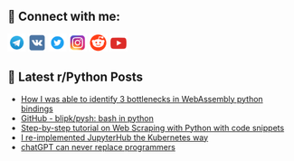 ## 🔎 Connect with me:
[<img src="https://github.com/bullbesh/bullbesh/blob/main/images/Telegram.png" width="32" height="32" />](https://t.me/bullbesh)
[<img src="https://github.com/bullbesh/bullbesh/blob/main/images/VK.png" width="32" height="32" />](https://vk.com/bullbesh)
[<img src="https://github.com/bullbesh/bullbesh/blob/main/images/Twitter.png" width="32" height="32" />](https://twitter.com/bullbesh1)
[<img src="https://github.com/bullbesh/bullbesh/blob/main/images/Instagram.png" width="32" height="32" />](https://www.instagram.com/bullbesh)
[<img src="https://github.com/bullbesh/bullbesh/blob/main/images/Reddit.png" width="32" height="32" />](https://www.reddit.com/user/bullbesh)
[<img src="https://github.com/bullbesh/bullbesh/blob/main/images/YouTube.png" width="32" height="32" />](https://www.youtube.com/channel/UCtfjRs6uzgq5mfm8S06WTcg)

## 📕 Latest r/Python Posts
<!-- BLOG-POST-LIST:START -->
- [How I was able to identify 3 bottlenecks in WebAssembly python bindings](https://www.reddit.com/r/Python/comments/12ciyi7/how_i_was_able_to_identify_3_bottlenecks_in/)
- [GitHub - blipk/pysh: bash in python](https://www.reddit.com/r/Python/comments/12chv0i/github_blipkpysh_bash_in_python/)
- [Step-by-step tutorial on Web Scraping with Python with code snippets](https://www.reddit.com/r/Python/comments/12cgplg/stepbystep_tutorial_on_web_scraping_with_python/)
- [I re-implemented JupyterHub the Kubernetes way](https://www.reddit.com/r/Python/comments/12cftw9/i_reimplemented_jupyterhub_the_kubernetes_way/)
- [chatGPT can never replace programmers](https://www.reddit.com/r/Python/comments/12cfdal/chatgpt_can_never_replace_programmers/)
<!-- BLOG-POST-LIST:END -->
